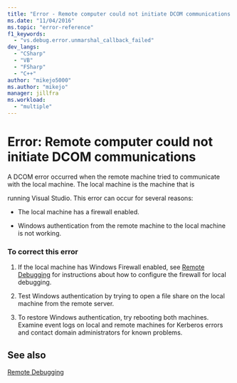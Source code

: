 ```yaml
---
title: "Error - Remote computer could not initiate DCOM communications | Microsoft Docs"
ms.date: "11/04/2016"
ms.topic: "error-reference"
f1_keywords:
  - "vs.debug.error.unmarshal_callback_failed"
dev_langs:
  - "CSharp"
  - "VB"
  - "FSharp"
  - "C++"
author: "mikejo5000"
ms.author: "mikejo"
manager: jillfra
ms.workload:
  - "multiple"
---
```

# Error: Remote computer could not initiate DCOM communications
A DCOM error occurred when the remote machine tried to communicate with the local machine. The local machine is the machine that is

 running Visual Studio. This error can occur for several reasons:

- The local machine has a firewall enabled.

- Windows authentication from the remote machine to the local machine is not working.

### To correct this error

1. If the local machine has Windows Firewall enabled, see [Remote Debugging](../debugger/remote-debugging.md) for instructions about how to configure the firewall for local debugging.

2. Test Windows authentication by trying to open a file share on the local machine from the remote server.

3. To restore Windows authentication, try rebooting both machines. Examine event logs on local and remote machines for Kerberos errors and contact domain administrators for known problems.

## See also
 [Remote Debugging](../debugger/remote-debugging.md)